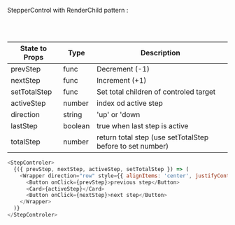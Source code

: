 StepperControl with RenderChild pattern :

<br/>
<br/>
  
State to Props | Type | Description
-------------- | ---- | -----------
prevStep | func | Decrement (-1)
nextStep |func | Increment (+1)
setTotalStep | func | Set total children of controled target
activeStep | number | index od active step
direction | string | 'up' or 'down
lastStep | boolean | true when last step is active
totalStep | number | return total step (use setTotalStep before to set number)



```js
<StepControler>
  {({ prevStep, nextStep, activeStep, setTotalStep }) => (
    <Wrapper direction="row" style={{ alignItems: 'center', justifyContent: 'space-around' }}>
      <Button onClick={prevStep}>previous step</Button>
      <Card>{activeStep}</Card>
      <Button onClick={nextStep}>next step</Button>
    </Wrapper>
  )}
</StepControler>
```
